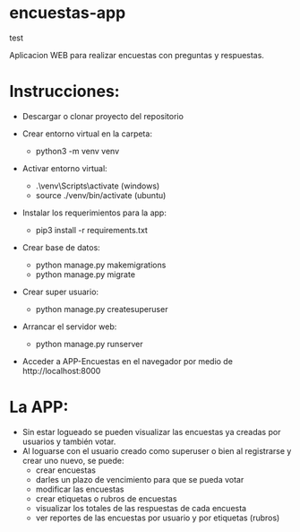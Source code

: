 # encuestas-app
test

Aplicacion WEB para realizar encuestas con preguntas y respuestas.

# Instrucciones:

- Descargar o clonar proyecto del repositorio

- Crear entorno virtual en la carpeta: 
    - python3 -m venv venv
    
- Activar entorno virtual: 
    - .\venv\Scripts\activate (windows)
    - source ./venv/bin/activate (ubuntu)

- Instalar los requerimientos para la app:
    - pip3 install -r requirements.txt
    
- Crear base de datos: 
    - python manage.py makemigrations
    - python manage.py migrate

- Crear super usuario:
    - python manage.py createsuperuser 
  
- Arrancar el servidor web:
    - python manage.py runserver
    
- Acceder a APP-Encuestas en el navegador por medio de http://localhost:8000


# La APP:

- Sin estar logueado se pueden visualizar las encuestas ya creadas por usuarios y también votar.
- Al loguarse con el usuario creado como superuser o bien al registrarse y crear uno nuevo, se puede:
    - crear encuestas
    - darles un plazo de vencimiento para que se pueda votar
    - modificar las encuestas
    - crear etiquetas o rubros de encuestas
    - visualizar los totales de las respuestas de cada encuesta
    - ver reportes de las encuestas por usuario y por etiquetas (rubros)
